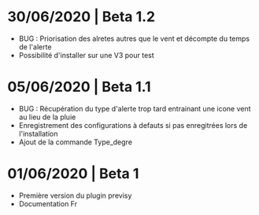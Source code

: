 # 30/06/2020 | Beta 1.2
- BUG : Priorisation des alretes autres que le vent et décompte du temps de l'alerte
- Possibilité d'installer sur une V3 pour test

# 05/06/2020 | Beta 1.1

- BUG : Récupération du type d'alerte trop tard entrainant une icone vent au lieu de la pluie
- Enregistrement des configurations à defauts si pas enregitrées lors de l'installation
- Ajout de la commande Type_degre

# 01/06/2020 | Beta 1

- Première version du plugin previsy 
- Documentation Fr

